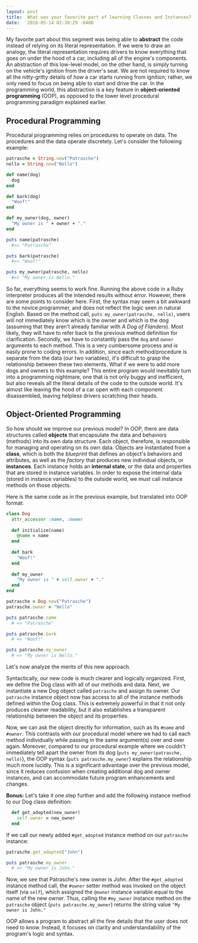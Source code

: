 ```yaml
---
layout: post
title:  What was your favorite part of learning Classes and Instances?
date:   2016-05-14 02:38:29 -0400
---
```


My favorite part about this segment was being able to **abstract** the code instead of relying on its literal representation. If we were to draw an analogy, the literal representation requires drivers to know everything that goes on under the hood of a car, including all of the engine's components. An abstraction of this low-level model, on the other hand, is simply turning on the vehicle's ignition from the driver's seat. We are not required to know all the nitty-gritty details of *how* a car starts running from ignition; rather, we only need to focus on being able to start and drive the car. In the programming world, this abstraction is a key feature in **object-oriented programming** (OOP), as opposed to the lower level procedural programming paradigm explained earlier. 

## Procedural Programming
Procedural programming relies on procedures to operate on data. The procedures and the data operate discretely. Let's consider the following example:

```ruby
patrasche = String.new("Patrasche")
nello = String.new("Nello")

def name(dog)
  dog
end

def bark(dog)
  "Woof!"
end

def my_owner(dog, owner)
  "My owner is " + owner + "."
end

puts name(patrasche)
  #=> "Patrasche"

puts bark(patrasche)
  #=> "Woof!"

puts my_owner(patrasche, nello)
  #=> "My owner is Nello."
```

So far, everything seems to work fine. Running the above code in a Ruby interpreter produces all the intended results without error. However, there are some points to consider here. First, the syntax may seem a bit awkward to the novice programmer, and does not reflect the logic seen in natural English. Based on the method call, `puts my_owner(patrasche, nello)`, users will not immediately know which is the owner and which is the dog (assuming that they aren't already familiar with *A Dog of Flanders*). Most likely, they will have to refer back to the previous method definition for clarification. Secondly, we have to constantly pass the `dog` and `owner` arguments to each method. This is a very cumbersome process and is easily prone to coding errors. In addition, since each method/procedure is separate from the data (our two variables), it's difficult to grasp the relationship between these two elements. What if we were to add more dogs and owners to this example? This entire program would inevitably turn into a programming nightmare, one that is not only buggy and inefficient, but also reveals all the literal details of the code to the outside world. It's almost like leaving the hood of a car open with each component disassembled, leaving helpless drivers scratching their heads. 

## Object-Oriented Programming
So how should we improve our previous model? In OOP, there are data structures called **objects** that encapsulate the data and behaviors (methods) into its own data structure. Each object, therefore, is responsible for managing and operating on its own data. Objects are instantiated from a **class**, which is both the *blueprint* that defines an object's behaviors and attributes, as well as the *factory* that produces new individual objects, or **instances**. Each instance holds an **internal state**, or the data and properties that are stored in instance variables. In order to expose the internal data (stored in instance variables) to the outside world, we must call instance methods on those objects. 

Here is the same code as in the previous example, but translated into OOP format:

```ruby
class Dog
  attr_accessor :name, :owner
  
  def initialize(name)
    @name = name
  end
  
  def bark
    "Woof!"
  end
  
  def my_owner
    "My owner is " + self.owner + "."
  end
end

patrasche = Dog.new("Patrasche")
patrasche.owner = "Nello"

puts patrasche.name
  # => "Patrasche"

puts patrasche.bark
  # => "Woof!"

puts patrasche.my_owner
  # => "My owner is Nello."
```

Let's now analyze the merits of this new approach. 

Syntactically, our new code is much clearer and logically organized. First, we define the Dog class with all of our methods and data. Next, we instantiate a new Dog object called `patrasche` and assign its owner. Our `patrasche` instance object now has access to all of the instance methods defined within the Dog class. This is extremely powerful in that it not only produces cleaner readability, but it also establishes a transparent relationship between the object and its properties. 

Now, we can ask the object directly for information, such as its `#name` and `#owner`. This contrasts with our procedural model where we had to call each method individually while passing in the same argument(s) over and over again. Moreover, compared to our procedural example where we couldn't immediately tell apart the owner from its dog (`puts my_owner(patrasche, nello)`), the OOP syntax (`puts patrasche.my_owner`) explains the relationship much more lucidly. This is a significant advantage over the previous model, since it reduces confusion when creating additional dog and owner instances, and can accommodate future program enhancements and changes. 

**Bonus:** Let's take it one step further and add the following instance method to our Dog class definition: 

```ruby
  def get_adopted(new_owner)
    self.owner = new_owner
  end
```

If we call our newly added `#get_adopted` instance method on our `patrasche` instance:

```ruby
patrasche.get_adopted("John")

puts patrasche.my_owner
  # => "My owner is John."
```
 
Now, we see that Patrasche's new owner is *John*. After the `#get_adopted` instance method call, the `#owner` setter method was invoked on the object itself (via `self`), which assigned the `@owner` instance variable equal to the name of the new owner. Thus, calling the `#my_owner` instance method on the `patrasche` object (`puts patrasche.my_owner`) returns the string value `"My owner is John."`

OOP allows a program to abstract all the fine details that the user does not need to know. Instead, it focuses on clarity and understandability of the program's logic and syntax. 
